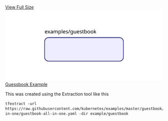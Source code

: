 [View Full Size](https://raw.githubusercontent.com/mingfang/terraform-provider-k8s/master/examples/guestbook/diagram.svg?sanitize=true)<img src="diagram.svg"/>
[Guessbook Example](https://github.com/kubernetes/examples/tree/master/guestbook)

This was created using the Extraction tool like this
```
tfextract -url https://raw.githubusercontent.com/kubernetes/examples/master/guestbook/all-in-one/guestbook-all-in-one.yaml -dir example/guestbook
```

